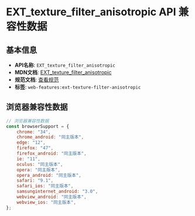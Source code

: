 # EXT_texture_filter_anisotropic API 兼容性数据

## 基本信息

- **API名称**: `EXT_texture_filter_anisotropic`
- **MDN文档**: [EXT_texture_filter_anisotropic](https://developer.mozilla.org/docs/Web/API/EXT_texture_filter_anisotropic)
- **规范文档**: [查看规范](https://registry.khronos.org/webgl/extensions/EXT_texture_filter_anisotropic/)
- **标签**: `web-features:ext-texture-filter-anisotropic`

## 浏览器兼容性数据

```javascript
// 浏览器兼容性数据
const browserSupport = {
    chrome: "34",
    chrome_android: "同主版本",
    edge: "12",
    firefox: "47",
    firefox_android: "同主版本",
    ie: "11",
    oculus: "同主版本",
    opera: "同主版本",
    opera_android: "同主版本",
    safari: "9.1",
    safari_ios: "同主版本",
    samsunginternet_android: "3.0",
    webview_android: "同主版本",
    webview_ios: "同主版本",
};

```

